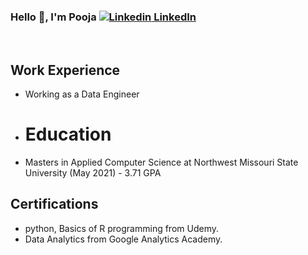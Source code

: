 ### Hello 👋, I'm Pooja [![Linkedin](https://i.stack.imgur.com/gVE0j.png) LinkedIn](https://www.linkedin.com/in/pooja-g-0ba459224/)
&nbsp;

## Work Experience
- Working as a Data Engineer 
- # Education
- Masters in Applied Computer Science at Northwest Missouri State University (May 2021) - 3.71 GPA

## Certifications
- python, Basics of R programming from Udemy.
- Data Analytics from Google Analytics Academy.

